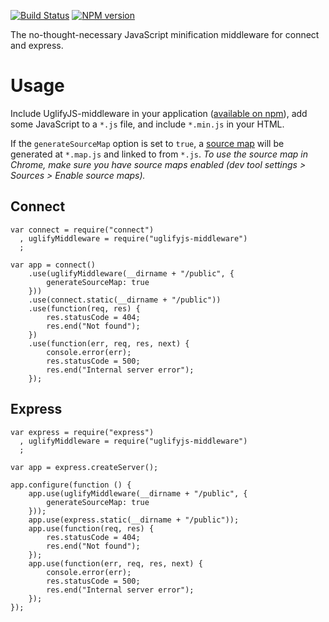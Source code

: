 [![Build Status](https://travis-ci.org/bfrohs/UglifyJS-middleware.png?branch=master)](https://travis-ci.org/bfrohs/UglifyJS-middleware) [![NPM version](https://badge.fury.io/js/uglifyjs-middleware.png)](http://badge.fury.io/js/uglifyjs-middleware)

The no-thought-necessary JavaScript minification middleware for connect and express.

# Usage

Include UglifyJS-middleware in your application ([available on npm](https://npmjs.org/package/uglifyjs-middleware)), add some JavaScript to a `*.js` file, and include `*.min.js` in your HTML.

If the `generateSourceMap` option is set to `true`, a [source map](http://www.html5rocks.com/en/tutorials/developertools/sourcemaps/) will be generated at `*.map.js` and linked to from `*.js`. *To use the source map in Chrome, make sure you have source maps enabled (dev tool settings > Sources > Enable source maps).*

## Connect

	var connect = require("connect")
	  , uglifyMiddleware = require("uglifyjs-middleware")
	  ;

	var app = connect()
		.use(uglifyMiddleware(__dirname + "/public", {
			generateSourceMap: true
		}))
		.use(connect.static(__dirname + "/public"))
		.use(function(req, res) {
			res.statusCode = 404;
			res.end("Not found");
		})
		.use(function(err, req, res, next) {
			console.error(err);
			res.statusCode = 500;
			res.end("Internal server error");
		});

## Express

	var express = require("express")
	  , uglifyMiddleware = require("uglifyjs-middleware")
	  ;

	var app = express.createServer();

	app.configure(function () {
		app.use(uglifyMiddleware(__dirname + "/public", {
			generateSourceMap: true
		}));
		app.use(express.static(__dirname + "/public"));
		app.use(function(req, res) {
			res.statusCode = 404;
			res.end("Not found");
		});
		app.use(function(err, req, res, next) {
			console.error(err);
			res.statusCode = 500;
			res.end("Internal server error");
		});
	});
